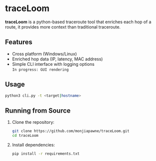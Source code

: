 # traceLoom

**traceLoom** is a python-based traceroute tool that enriches each hop of a route, it provides more context than traditional traceroute.

## Features
- Cross platform (Windows/Linux)
- Enriched hop data (IP, latency, MAC address)
- Simple CLI interface with logging options  
  `In progress: GUI rendering`

## Usage
```bash
python3 cli.py -t <target|hostname>
```
## Running from Source
1. Clone the repository:
   ```bash
   git clone https://github.com/monjiapawne/traceLoom.git
   cd traceLoom
   ```
2. Install dependencies:
   ```bash
   pip install -r requirements.txt
   ```

